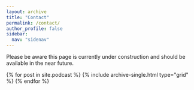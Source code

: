 ```yaml
---
layout: archive
title: "Contact"
permalink: /contact/
author_profile: false
sidebar:
  nav: "sidenav"
---
```


<div class="grid__wrapper">
<p>Please be aware this page is currently under construction and should be available in the near future.</p>  
  {% for post in site.podcast %}
    {% include archive-single.html type="grid" %}
  {% endfor %} 
</div>
